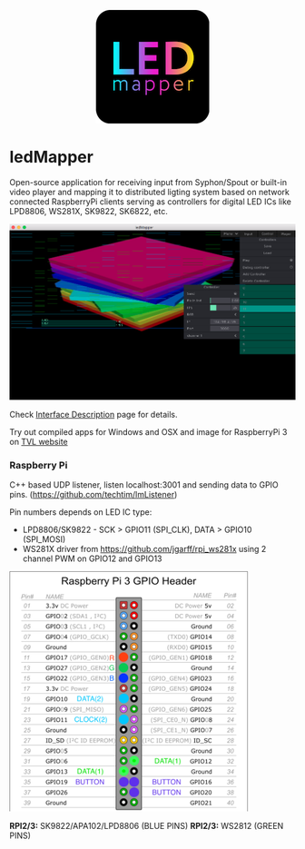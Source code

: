 <p align="center">
<img alt="ledMapper icon" src="https://github.com/techtim/ledMapper/blob/master/images/ledMapper_icon_200.png" width="200"></p>

ledMapper
===

Open-source application for receiving input from Syphon/Spout or built-in video player and mapping it to distributed ligting system based on network connected RaspberryPi clients serving as controllers for digital LED ICs like LPD8806, WS281X, SK9822, SK6822, etc.

<p align="center">
<img alt="ledMapper screenshot" src="https://github.com/techtim/ledMapper/blob/master/images/ledMapper_screenshot.png" width="800"></p>

Check [Interface Description](https://github.com/techtim/ledMapper/wiki/ledMapper-Interface) page for details.

Try out compiled apps for Windows and OSX and image for RaspberryPi 3 on [TVL website](https://tvl.io/soft/ledMapper/)

### Raspberry Pi 

C++ based UDP listener, listen localhost:3001 and sending data to GPIO pins. (https://github.com/techtim/lmListener)

Pin numbers depends on LED IC type:
- LPD8806/SK9822 - SCK > GPIO11 (SPI_CLK), DATA > GPIO10 (SPI_MOSI)
- WS281X driver from https://github.com/jgarff/rpi_ws281x using 2 channel PWM on GPIO12 and GPIO13

<img alt="RPI LED connection scheme" src="https://github.com/techtim/ledMapper/blob/master/images/RPI_3_ledMapper_pinout.png" width="420">

__RPI2/3:__ SK9822/APA102/LPD8806 (BLUE PINS)
__RPI2/3:__ WS2812 (GREEN PINS)